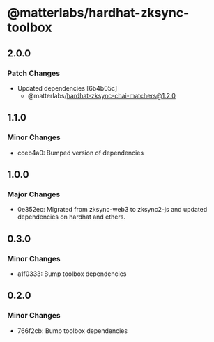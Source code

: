 # @matterlabs/hardhat-zksync-toolbox

## 2.0.0

### Patch Changes

- Updated dependencies [6b4b05c]
  - @matterlabs/hardhat-zksync-chai-matchers@1.2.0

## 1.1.0

### Minor Changes

- cceb4a0: Bumped version of dependencies

## 1.0.0

### Major Changes

- 0e352ec: Migrated from zksync-web3 to zksync2-js and updated dependencies on hardhat and ethers.

## 0.3.0

### Minor Changes

- a1f0333: Bump toolbox dependencies

## 0.2.0

### Minor Changes

- 766f2cb: Bump toolbox dependencies
